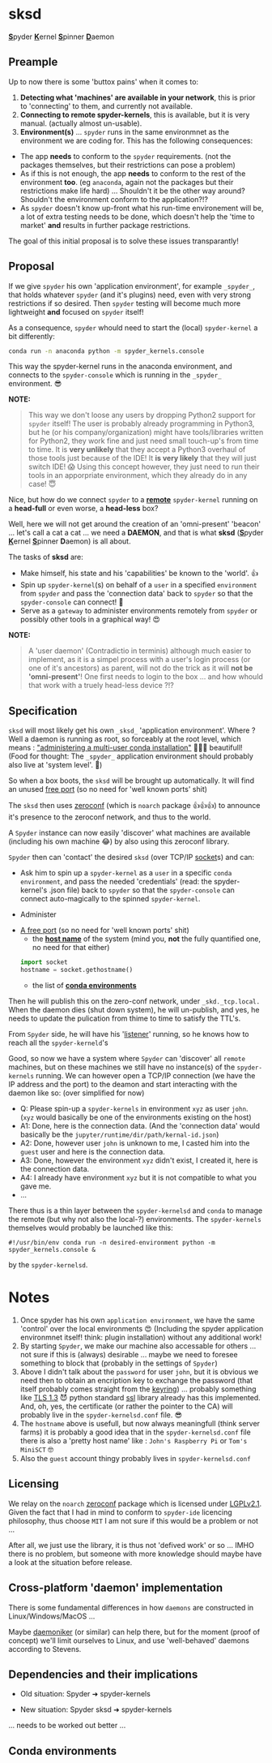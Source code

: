 # sksd
<ins>**S**</ins>pyder <ins>**K**</ins>ernel <ins>**S**</ins>pinner <ins>**D**</ins>aemon


## Preample

Up to now there is some 'buttox pains' when it comes to:
1. **Detecting what 'machines' are available in your network**, this is prior to 'connecting' to them, and currently not available.
2. **Connecting to remote spyder-kernels**, this is available, but it is very manual. (actually almost un-usable).
3. **Environment(s)** ... `spyder` runs in the same environmnet as the environment we are coding for. This has the following consequences:
  - The app **needs** to conform to the `spyder` requirements. (not the packages themselves, but their restrictions can pose a problem)
  - As if this is not enough, the app **needs** to conform to the rest of the environment **too**. (eg `anaconda`, again not the packages but their restrictions make life hard) ... Shouldn't it be the other way around? Shouldn't the environment conform to the application?!?
  - As `spyder` doesn't know up-front what his run-time environement will be, a lot of extra testing needs to be done, which doesn't help the 'time to market' **and** results in further package restrictions.
  
The goal of this initial proposal is to solve these issues transparantly!

## Proposal

If we give `spyder` his own 'application environment', for example `_spyder_`, that holds whatever `spyder` (and it's plugins) need, even with very strong restrictions if so desired. Then `spyder` testing will become much more lightweight **and** focused on `spyder` itself!

As a consequence, `spyder` whould need to start the (local) `spyder-kernel` a bit differently:
```sh
conda run -n anaconda python -m spyder_kernels.console
```
This way the spyder-kernel runs in the anaconda environment, and connects to the `spyder-console` which is running in the `_spyder_` environment. 😎

**NOTE:**
> This way we don't loose any users by dropping Python2 support for `spyder` itself! The user is probably already programming in Python3, but he (or his company/organization) might have tools/libraries written for Python2, they work fine and just need small touch-up's from time to time. It is **very unlikely** that they accept a Python3 overhaul of those tools just because of the IDE! It **is very likely** that they will just switch IDE! 😱 Using this concept however, they just need to run their tools in an apporpriate environment, which they already do in any case! 😇

Nice, but how do we connect `spyder` to a <ins>**remote**</ins> `spyder-kernel` running on a **head-full** or even worse, a **head-less** box? 

Well, here we will not get around the creation of an 'omni-present' 'beacon' ... let's call a cat a cat ... we need a **DAEMON**, and that is what **sksd** (<ins>**S**</ins>pyder <ins>**K**</ins>ernel <ins>**S**</ins>pinner **D**aemon) is all about.

The tasks of **sksd** are:

- Make himself, his state and his 'capabilities' be known to the 'world'. 👍
- Spin up `spyder-kernel`(s) on behalf of a `user` in a specified `environment` from `spyder` and pass the 'connection data' back to `spyder` so that the `spyder-console` can connect! 🎉
- Serve as a `gateway` to administer environments remotely from `spyder` or possibly other tools in a graphical way! 😍

**NOTE:**
> A 'user daemon' (Contradictio in terminis) although much easier to implement, as it is a simpel process with a user's login process (or one of it's ancestors) as parent, will not do the trick as it will **not be 'omni-present'**! One first needs to login to the box ... and how whould that work with a truely head-less device ?!?

## Specification

`sksd` will most likely get his own `_sksd_` 'application environment'. Where ? Well a daemon is running as root, so forceably at the root level, which means : ["administering a multi-user conda installation"](https://docs.conda.io/projects/conda/en/latest/user-guide/configuration/admin-multi-user-install.html) 🎉🎉🎉 beautifull! (Food for thought: The `_spyder_` application environment should probably also live at 'system level'. 🤔)

So when a box boots, the `sksd` will be brought up automatically. It will find an unused [free port](https://github.com/nerohmot/spyder-kernels/blob/nerohmot/proposal/publish.py#L25)  (so no need for 'well known ports' shit)


The `sksd` then uses [zeroconf](https://github.com/jstasiak/python-zeroconf) (which is `noarch` package 👍👍👍) to announce it's presence to the zeroconf network, and thus to the world.

A `Spyder` instance can now easily 'discover' what machines are available (including his own machine 😂) by also using this zeroconf library.

`Spyder` then can 'contact' the desired `sksd` (over TCP/IP [socket](https://docs.python.org/3/library/socket.html)s) and can:

- Ask him to spin up a `spyder-kernel` as a `user` in a specific `conda` `environment`, and pass the needed 'credentials' (read: the spyder-kernel's .json file) back to `spyder` so that the `spyder-console` can connect auto-magically to the spinned `spyder-kernel`.

- Administer 



* [A free port](https://github.com/nerohmot/spyder-kernels/blob/nerohmot/proposal/publish.py#L25) (so no need for 'well known ports' shit)
  * the <ins>**host name**</ins> of the system (mind you, **not** the fully quantified one, no need for that either)
  ```python
  import socket
  hostname = socket.gethostname()
  ```
  * the list of <ins>**conda environments**</ins>

Then he will publish this on the zero-conf network, under `_skd._tcp.local.` When the daemon dies (shut down system), he will un-publish,
and yes, he needs to update the pulication from thime to time to satisfy the TTL's.

From `Spyder` side, he will have his '[listener](discover.py)' running, so he knows how to reach all the `spyder-kerneld`'s

Good, so now we have a system where `Spyder` can 'discover' all `remote` machines, but on these machines we still have no instance(s) of
the `spyder-kernels` running. We can however open a TCP/IP connection (we have the IP address and the port) to the deamon and start
interacting with the daemon like so: (over simplified for now)

  - Q: Please spin-up a `spyder-kernels` in environment `xyz` as user `john`. (`xyz` would basically be one of the environments existing on the host)
  - A1: Done, here is the connection data. (And the 'connection data' would basically be the `jupyter/runtime/dir/path/kernal-id.json`)
  - A2: Done, however user `john` is unknown to me, I casted him into the `guest` user and here is the connection data.
  - A3: Done, however the environment `xyz` didn't exist, I created it, here is the connection data.
  - A4: I already have environment `xyz` but it is not compatible to what you gave me.
  - ...

There thus is a thin layer between the `spyder-kernelsd` and `conda` to manage the remote (but why not also the local-?) environments. The `spyder-kernels` themselves would probably be launched like this:
```shell
#!/usr/bin/env conda run -n desired-environment python -m spyder_kernels.console &
```
by the `spyder-kernelsd`.

# Notes
  1. Once spyder has his own `application environment`, we have the same 'control' over the local environments 😍 (Including the spyder application environmnet itself! think: plugin installation) without any additional work!
  2. By starting `Spyder`, we make our machine also accessable for others ... not sure if this is (always) desirable ... maybe we need to foresee something to block that (probably in the settings of `Spyder`)
  3. Above I didn't talk about the `password` for user `john`, but it is obvious we need then to obtain an encription key to exchange the password (that itself probably comes straight from the [keyring](https://github.com/jaraco/keyring)) ... probably something like [TLS 1.3](https://tools.ietf.org/pdf/rfc8446.pdf#page=96) 😈 python standard [ssl](https://docs.python.org/3/library/ssl.html) library already has this implemented. And, oh, yes, the certificate (or rather the pointer to the CA) will probably live in the `spyder-kernelsd.conf` file. 😎
  4. The `hostname` above is usefull, but now always meaningfull (think server farms) it is probably a good idea that in the `spyder-kernelsd.conf` file there is also a 'pretty host name' like : `John's Raspberry Pi` or `Tom's MiniSCT` 🤓
  5. Also the `guest` account thingy probably lives in `spyder-kernelsd.conf`

## Licensing

We relay on the `noarch` [zeroconf](https://github.com/jstasiak/python-zeroconf) package which is licensed under [LGPLv2.1](https://github.com/jstasiak/python-zeroconf/blob/master/COPYING). Given the fact that I had in mind to conform to `spyder-ide` licencing philosophy, thus choose `MIT` I am not sure if this would be a problem or not ...

After all, we just use the library, it is thus not 'defived work' or so ... IMHO there is no problem, but someone with more knowledge should maybe have a look at the situation before release.

## Cross-platform 'daemon' implementation

There is some fundamental differences in how `daemons` are constructed in Linux/Windows/MacOS ...

Maybe [daemoniker](https://daemoniker.readthedocs.io/en/latest/) (or similar) can help there, but for the moment (proof of concept) we'll limit ourselves to Linux, and use 'well-behaved' daemons according to Stevens.

## Dependencies and their implications

  * Old situation:
    Spyder ➜ spyder-kernels
  
  * New situation:
    Spyder
    sksd ➜ spyder-kernels

... needs to be worked out better ...

## Conda environments

